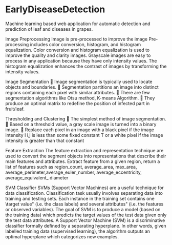 # EarlyDiseaseDetection


Machine learning based web application for automatic detection and prediction of leaf and diseases in grapes.


Image Preprocessing
Image is pre-processed to improve the image Pre-processing includes color conversion, histogram, and histogram equalization. Color conversion and histogram equalization is used to improve the quality and clarity images. Grayscale images are easy to process in any application because they have only intensity values. The histogram equalization enhances the contrast of images by transforming the intensity values. 

Image Segmentation
	Image segmentation is typically used to locate objects and boundaries.
	 Segmentation partitions an image into distinct regions containing each pixel with similar attributes.
	There are few segmentation algorithms like Otsu method, K-means Algorithm.
	They produce an optimal matrix to redefine the position of infected part in fruit/leaf.

Thresholding and Clustering
	The simplest method of image segmentation.
	Based on a threshold value, a gray scale image is turned into a binary image.
	Replace each pixel in an image with a black pixel if the image intensity I i,j is less than some fixed constant T or a white pixel if the image intensity is greater than that constant

Feature Extraction
The feature extraction and representation technique are used to convert the segment objects into representations that describe their main features and attributes. Extract feature from a given region, return a list of features such as region_count, average_area, max_area, average_perimeter,average_euler_number, average_eccentricity, average_equivalent_ diameter

SVM Classifier
SVMs (Support Vector Machines) are a useful technique for data classification. Classification task usually involves separating data into training and testing sets. Each instance in the training set contains one \target value" (i.e. the class labels) and several attributes" (i.e. the features or observed variables). The goal of SVM is to produce a model (based on the training data) which predicts the target values of the test data given only the test data attributes. A Support Vector Machine (SVM) is a discriminative classifier formally defined by a separating hyperplane. In other words, given labelled training data (supervised learning), the algorithm outputs an optimal hyperplane which categorizes new examples.
